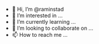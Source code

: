 - 👋 Hi, I’m @raminstad
- 👀 I’m interested in ...
- 🌱 I’m currently learning ...
- 💞️ I’m looking to collaborate on ...
- 📫 How to reach me ...

<!---
raminstad/raminstad is a ✨ special ✨ repository because its `README.md` (this file) appears on your GitHub profile.
You can click the Preview link to take a look at your changes.
--->
